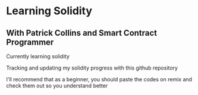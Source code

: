 # Learning Solidity

## With Patrick Collins and Smart Contract Programmer

Currently learning solidity

Tracking and updating my solidity progress with this github repository

I'll recommend that as a beginner, you should paste the codes on remix and check them out so you understand better